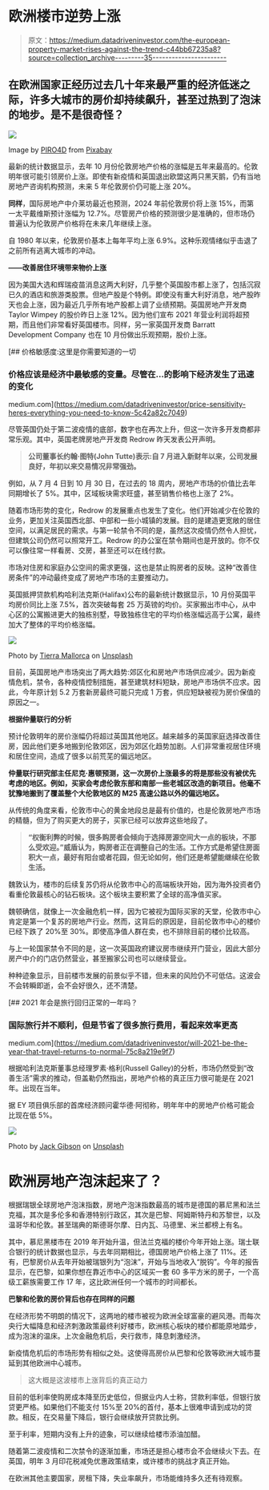 # 欧洲楼市逆势上涨

> 原文：<https://medium.datadriveninvestor.com/the-european-property-market-rises-against-the-trend-c44bb67235a8?source=collection_archive---------35----------------------->

## 在欧洲国家正经历过去几十年来最严重的经济低迷之际，许多大城市的房价却持续飙升，甚至过热到了泡沫的地步。是不是很奇怪？

![](img/049783cc6a32405258fcddef624262ce.png)

Image by [PIRO4D](https://pixabay.com/users/piro4d-2707530/?utm_source=link-attribution&utm_medium=referral&utm_campaign=image&utm_content=2324875) from [Pixabay](https://pixabay.com/?utm_source=link-attribution&utm_medium=referral&utm_campaign=image&utm_content=2324875)

最新的统计数据显示，去年 10 月份伦敦房地产价格的涨幅是五年来最高的。伦敦明年很可能引领房价上涨。即使有新疫情和英国退出欧盟这两只黑天鹅，仍有当地房地产咨询机构预测，未来 5 年伦敦房价仍可能上涨 20%。

**同样**，国际房地产中介莱坊最近也预测，2024 年前伦敦房价将上涨 15%，而第一太平戴维斯预计涨幅为 12.7%。尽管房产价格的预测很少是准确的，但市场仍普遍认为伦敦房产价格将在未来几年继续上涨。

自 1980 年以来，伦敦房价基本上每年平均上涨 6.9%。这种乐观情绪似乎击退了之前所有逃离大城市的冲动。

**——改善居住环境带来物价上涨**

因为美国大选和辉瑞疫苗消息这两大利好，几乎整个英国股市都上涨了，包括沉寂已久的酒店和旅游类股票。但地产股是个特例。即使没有重大利好消息，地产股昨天也会上涨，因为最近几乎所有地产股都上调了业绩预期。英国房地产开发商 Taylor Wimpey 的股价昨日上涨 12%。因为他们宣布 2021 年营业利润将超预期，而且他们非常看好英国楼市。同样，另一家英国开发商 Barratt Development Company 也在 10 月份做出乐观预期，股价上涨。

[](https://medium.com/datadriveninvestor/price-sensitivity-heres-everything-you-need-to-know-5c42a82c7049) [## 价格敏感度:这里是你需要知道的一切

### 价格应该是经济中最敏感的变量。尽管在…的影响下经济发生了迅速的变化

medium.com](https://medium.com/datadriveninvestor/price-sensitivity-heres-everything-you-need-to-know-5c42a82c7049) 

尽管英国仍处于第二波疫情的底部，数字也在再次上升，但这一次许多开发商都非常乐观。其中，英国老牌房地产开发商 Redrow 昨天发表公开声明。

> **公司董事长约翰·图特(John Tutte)表示:自 7 月进入新财年以来，公司发展良好，年初以来交易情况非常强劲。**

例如，从 7 月 4 日到 10 月 30 日，在过去的 18 周内，房地产市场的价值比去年同期增长了 5%。其中，区域板块需求旺盛，甚至销售价格也上涨了 2%。

随着市场形势的变化，Redrow 的发展重点也发生了变化。他们开始减少在伦敦的业务，更加关注英国西北部、中部和一些小城镇的发展。目的是建造更宽敞的居住空间，以满足居民的需求。与第一轮禁令不同的是，虽然这次疫情仍然令人担忧，但建筑公司仍然可以照常开工。Redrow 的办公室在禁令期间也是开放的。你不仅可以像往常一样看房、交房，甚至还可以在线付款。

市场对住房和家庭办公空间的需求更强，这也是禁止购房者的反映。这种“改善住房条件”的冲动最终变成了房地产市场的主要推动力。

英国抵押贷款机构哈利法克斯(Halifax)公布的最新统计数据显示，10 月份英国平均房价同比上涨 7.5%，首次突破每套 25 万英镑的均价。买家搬出市中心，从中心区的公寓搬进更大的独栋别墅，导致独栋住宅的平均价格涨幅远高于公寓，最终加大了整体的平均价格涨幅。

![](img/dd08d71bda39556f4afca54814573584.png)

Photo by [Tierra Mallorca](https://unsplash.com/@tierramallorca?utm_source=unsplash&utm_medium=referral&utm_content=creditCopyText) on [Unsplash](https://unsplash.com/s/photos/property?utm_source=unsplash&utm_medium=referral&utm_content=creditCopyText)

目前，英国房地产市场突出了两大趋势:郊区化和房地产市场供应减少。因为新疫情危机，禁令，各种疫情控制措施，甚至建筑材料短缺，房地产市场供不应求。因此，今年原计划 5.2 万套新房最终可能只完成 1 万套，供应短缺被视为房价保值的原因之一。

**根据仲量联行的分析**

预计伦敦明年的房价涨幅仍将超过英国其他地区。越来越多的英国家庭选择改善住房，因此他们更多地搬到伦敦郊区，因为郊区化趋势加剧。人们非常重视居住环境和居住空间，造成了很多以前荒芜的偏远地区。

**仲量联行研究部主任尼克·惠顿预测，这一次房价上涨最多的将是那些没有被优先考虑的地区。例如，买家会考虑伦敦东部和南部一些老城区改造的新项目。他毫不犹豫地搬到了覆盖整个大伦敦地区的 M25 高速公路以外的偏远地区。**

从传统的角度来看，伦敦市中心的黄金地段总是最有价值的，也是伦敦房地产市场的精髓，但为了购买更大的房子，买家已经可以放弃这些地段了。

> **“权衡利弊的时候，很多购房者会倾向于选择房源空间大一点的板块，不那么受欢迎。”威盾认为，购房者正在调整自己的生活。工作方式是希望住房面积大一点，最好有阳台或者花园，但无论如何，他们还是希望能继续在伦敦生活。**

魏敦认为，楼市的后续复苏仍将从伦敦市中心的高端板块开始，因为海外投资者仍看重伦敦最核心的钻石板块。这个板块主要积累了全球的高净值买家。

魏顿确信，就像上一次金融危机一样，因为它被视为国际买家的天堂，伦敦市中心肯定是第一个复苏的房地产行业。然而，这背后的原因是，目前伦敦市中心的楼价已经下跌了 20%至 30%。即使高净值人群在卖，也不排除目前的楼价比较高。

与上一轮国家禁令不同的是，这一次英国政府建议房市继续开门营业，因此大部分房产中介的门店仍然营业，甚至搬家公司也可以继续营业。

种种迹象显示，目前楼市发展的前景似乎不错，但未来的风险仍不可低估。这波会不会转瞬即逝，会不会好很久，还不清楚。

[](https://medium.com/datadriveninvestor/will-2021-be-the-year-that-travel-returns-to-normal-75c8a219e9f7) [## 2021 年会是旅行回归正常的一年吗？

### 国际旅行并不顺利，但是节省了很多旅行费用，看起来效率更高

medium.com](https://medium.com/datadriveninvestor/will-2021-be-the-year-that-travel-returns-to-normal-75c8a219e9f7) 

根据哈利法克斯董事总经理罗素·格利(Russell Galley)的分析，市场仍然受到“改善生活”需求的推动，但盖勒仍然指出，房地产价格的真正压力很可能是在 2021 年。出现在当年。

据 EY 项目俱乐部的首席经济顾问霍华德·阿彻称，明年年中的房地产价格可能会比现在低 5%。

![](img/4c68543a33c724ea054487a633a6d656.png)

Photo by [Jack Gibson](https://unsplash.com/@jckgibson?utm_source=unsplash&utm_medium=referral&utm_content=creditCopyText) on [Unsplash](https://unsplash.com/s/photos/central-london?utm_source=unsplash&utm_medium=referral&utm_content=creditCopyText)

# 欧洲房地产泡沫起来了？

根据瑞银全球房地产泡沫指数，房地产泡沫指数最高的城市是德国的慕尼黑和法兰克福，其次是多伦多和香港特别行政区，其次是巴黎、阿姆斯特丹和苏黎世，以及温哥华和伦敦。甚至瑞典的斯德哥尔摩、日内瓦、马德里、米兰都榜上有名。

其中，慕尼黑楼市在 2019 年开始升温，但法兰克福的楼价今年开始上涨。瑞士联合银行的统计数据也显示，与去年同期相比，德国房地产价格上涨了 11%。还有，巴黎房价从去年开始被瑞银列为“泡沫”，开始与当地收入“脱钩”。今年的报告显示，在巴黎，如果你想在靠近市中心的区域买一套 60 多平方米的房子，一个高级工薪族需要工作 17 年，这比欧洲任何一个城市的时间都长。

**巴黎和伦敦的房价背后也存在同样的问题**

在经济形势不明朗的情况下，这两地的楼市被视为欧洲全球富豪的避风港。而每次央行大幅降息和经济刺激政策最终利好楼市，欧洲核心板块的楼价都能原地踏步，成为泡沫的温床。上次金融危机后，央行救市，降息刺激经济。

新疫情危机后的市场形势有相似之处。这使得高房价从巴黎和伦敦等欧洲大城市蔓延到其他欧洲中心城市。

> 这大概是这波楼市上涨背后的真正动力

目前的低利率使购房成本降至历史低位，但据业内人士称，贷款利率低，但银行放贷更严格。如果他们不能支付 15%至 20%的首付，基本上很难申请到成功的贷款。相反，在交易量下降后，银行会继续放开贷款比例。

至于利率，短期内没有上升的迹象，可以继续给楼市添油加醋。

随着第二波疫情和二次禁令的逐渐加重，市场还是担心楼市会不会继续火下去。在英国，明年 3 月印花税减免优惠政策结束，或许楼市的挑战才真正开始。

在欧洲其他主要国家，房租下降，失业率飙升，市场能维持多久还有待观察。